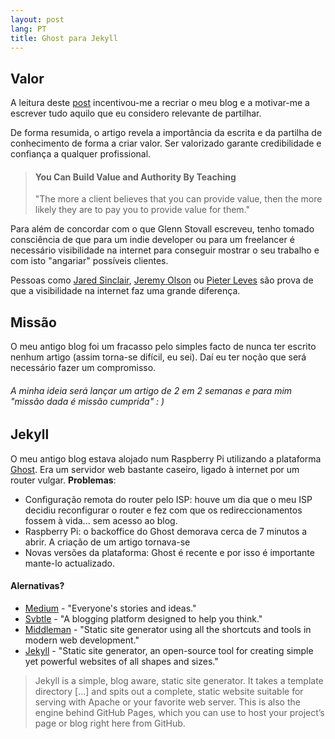 ```yaml
---
layout: post
lang: PT
title: Ghost para Jekyll
---
```



## Valor

A leitura deste [post](https://medium.com/@gsto/how-i-used-writing-to-double-my-freelancing-rate-as-a-programmer-7b321bedecdc) incentivou-me a recriar o meu blog e a motivar-me a escrever tudo aquilo que eu considero relevante de partilhar.

De forma resumida, o artigo revela a importância da escrita e da partilha de conhecimento de forma a criar valor. Ser valorizado garante credibilidade e confiança a qualquer profissional.

> #### You Can Build Value and Authority By Teaching
> "The more a client believes that you can provide value, then the more likely they are to pay you to provide value for them."

Para além de concordar com o que Glenn Stovall escreveu, tenho tomado consciência de que para um indie developer ou para um freelancer é necessário visibilidade na internet para conseguir mostrar o seu trabalho e com isto "angariar" possíveis clientes.

Pessoas como [Jared Sinclair](http://blog.jaredsinclair.com/post/93784230655), [Jeremy Olson](https://medium.com/@jerols/how-hours-became-a-top-grossing-app-c9b5abfcda7f) ou [Pieter Leves](https://levels.io/product-hunt-hacker-news-number-one/) são prova de que a visibilidade na internet faz uma grande diferença.


## Missão

O meu antigo blog foi um fracasso pelo simples facto de nunca ter escrito nenhum artigo (assim torna-se difícil, eu sei). Daí eu ter noção que será necessário fazer um compromisso.

###### A minha ideia será lançar um artigo de 2 em 2 semanas e para mim "missão dada é missão cumprida" : )


## Jekyll

O meu antigo blog estava alojado num Raspberry Pi utilizando a plataforma [Ghost](https://ghost.org). Era um servidor web bastante caseiro, ligado à internet por um router vulgar. **Problemas**:

 - Configuração remota do router pelo ISP: houve um dia que o meu ISP decidiu reconfigurar o router e fez com que os redireccionamentos fossem à vida... sem acesso ao blog.
 - Raspberry Pi: o backoffice do Ghost demorava cerca de 7 minutos a abrir. A criação de um artigo tornava-se 
 - Novas versões da plataforma: Ghost é recente e por isso é importante mante-lo actualizado.

#### Alernativas?
 - [Medium](https://medium.com) - "Everyone's stories and ideas."
 - [Svbtle](https://svbtle.com) - "A blogging platform designed to help you think."
 - [Middleman](http://middlemanapp.com) - "Static site generator using all the shortcuts and tools in modern web development."
 - [Jekyll](http://jekyllrb.com) - "Static site generator, an open-source tool for creating simple yet powerful websites of all shapes and sizes."

  > Jekyll is a simple, blog aware, static site generator. It takes a template directory [...] and spits out a complete, static website suitable for serving with Apache or your favorite web server. This is also the engine behind GitHub Pages, which you can use to host your project’s page or blog right here from GitHub.

